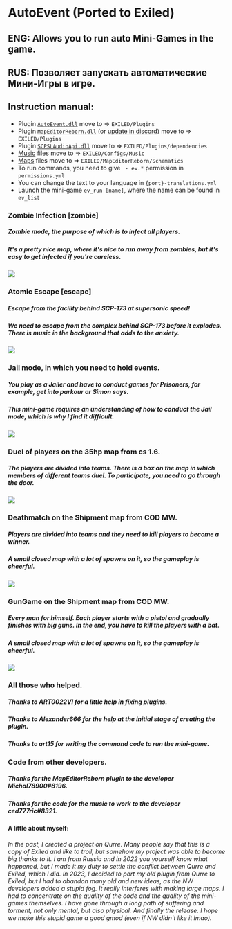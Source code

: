 # AutoEvent (Ported to Exiled)
## ENG: Allows you to run auto Mini-Games in the game.
## RUS: Позволяет запускать автоматические Мини-Игры в игре.

## Instruction manual:
- Plugin [``AutoEvent.dll``](https://github.com/KoT0XleB/AutoEvent-Exiled/releases/tag/1.0.2) move to => ``EXILED/Plugins``
- Plugin [``MapEditorReborn.dll``](https://github.com/Michal78900/MapEditorReborn) (or [update in discord](https://discord.gg/sQcSSPjf8p)) move to => ``EXILED/Plugins``
- Plugin [``SCPSLAudioApi.dll``](https://github.com/CedModV2/SCPSLAudioApi/releases/latest)  move to => ``EXILED/Plugins/dependencies``
- [Music](https://github.com/KoT0XleB/AutoEvent-Exiled/tree/main/Music) files move to => ``EXILED/Configs/Music``
- [Maps](https://github.com/KoT0XleB/AutoEvent-Exiled/tree/main/Schematics) files move to => ``EXILED/MapEditorReborn/Schematics``
- To run commands, you need to give `` - ev.*`` permission in ``permissions.yml``
- You can change the text to your language in ``{port}-translations.yml``
- Launch the mini-game ``ev_run [name]``, where the name can be found in ``ev_list``

### Zombie Infection [zombie]
##### Zombie mode, the purpose of which is to infect all players. 
##### It's a pretty nice map, where it's nice to run away from zombies, but it's easy to get infected if you're careless.
![](https://github.com/KoT0XleB/AutoEvent-Exiled/blob/main/Photos/Zombie.png)
### Atomic Escape [escape]
##### Escape from the facility behind SCP-173 at supersonic speed!
##### We need to escape from the complex behind SCP-173 before it explodes. There is music in the background that adds to the anxiety.
![](https://github.com/KoT0XleB/AutoEvent-Exiled/blob/main/Photos/Escape.png)
### Jail mode, in which you need to hold events.
##### You play as a Jailer and have to conduct games for Prisoners, for example, get into parkour or Simon says.
##### This mini-game requires an understanding of how to conduct the Jail mode, which is why I find it difficult.
![](https://github.com/KoT0XleB/AutoEvent-Exiled/blob/main/Photos/Jail.png)
### Duel of players on the 35hp map from cs 1.6.
##### The players are divided into teams. There is a box on the map in which members of different teams duel. To participate, you need to go through the door.
![](https://github.com/KoT0XleB/AutoEvent-Exiled/blob/main/Photos/Duel.png)
### Deathmatch on the Shipment map from COD MW.
##### Players are divided into teams and they need to kill players to become a winner.
##### A small closed map with a lot of spawns on it, so the gameplay is cheerful.
![](https://github.com/KoT0XleB/AutoEvent-Exiled/blob/main/Photos/Deathmatch.png)
### GunGame on the Shipment map from COD MW.
##### Every man for himself. Each player starts with a pistol and gradually finishes with big guns. In the end, you have to kill the players with a bat.
##### A small closed map with a lot of spawns on it, so the gameplay is cheerful.
![](https://github.com/KoT0XleB/AutoEvent-Exiled/blob/main/Photos/GunGame.png)

### All those who helped.
##### Thanks to ART0022VI for a little help in fixing plugins.
##### Thanks to Alexander666 for the help at the initial stage of creating the plugin.
##### Thanks to art15 for writing the command code to run the mini-game.

### Code from other developers.
##### Thanks for the MapEditorReborn plugin to the developer Michal78900#8196.
##### Thanks for the code for the music to work to the developer ced777ric#8321.

#### A little about myself:
###### In the past, I created a project on Qurre. Many people say that this is a copy of Exiled and like to troll, but somehow my project was able to become big thanks to it. I am from Russia and in 2022 you yourself know what happened, but I made it my duty to settle the conflict between Qurre and Exiled, which I did. In 2023, I decided to port my old plugin from Qurre to Exiled, but I had to abandon many old and new ideas, as the NW developers added a stupid fog. It really interferes with making large maps. I had to concentrate on the quality of the code and the quality of the mini-games themselves. I have gone through a long path of suffering and torment, not only mental, but also physical. And finally the release. I hope we make this stupid game a good gmod (even if NW didn't like it lmao).
